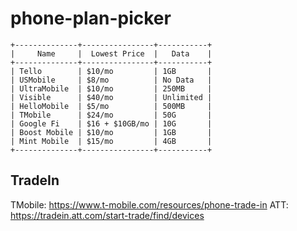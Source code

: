 # phone-plan-picker

```
+--------------+----------------+-----------+
|     Name     |  Lowest Price  |   Data    |
+--------------+----------------+-----------+
| Tello        | $10/mo         | 1GB       |
| USMobile     | $8/mo          | No Data   |
| UltraMobile  | $10/mo         | 250MB     |
| Visible      | $40/mo         | Unlimited |
| HelloMobile  | $5/mo          | 500MB     |
| TMobile      | $24/mo         | 50G       |
| Google Fi    | $16 + $10GB/mo | 10G       |
| Boost Mobile | $10/mo         | 1GB       |
| Mint Mobile  | $15/mo         | 4GB       |
+--------------+----------------+-----------+
```

## TradeIn

TMobile: https://www.t-mobile.com/resources/phone-trade-in
ATT: https://tradein.att.com/start-trade/find/devices
